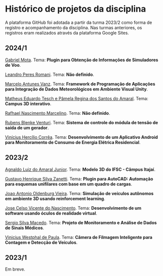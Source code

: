 # Histórico de projetos da disciplina
A plataforma GitHub foi adotada a partir da turma 2023/2 como forma de registro e acompanhamento da disciplina. Nas turmas anteriores, os registros eram realizados através da plataforma Google Sites.

## 2024/1
[Gabriel Mota](https://github.com/GMotaG/ProjetoIntegradorIII). Tema: **Plugin para Obtenção de Informações de Simuladores de Voo**. 

[Leandro Peres Romani](https://github.com/Leandro1pr/PI3-). Tema: **Não definido**. 

[Marcelo Antunes Vanz](https://github.com/V4nz05/Projeto-Integrador-3). Tema: **Framework de Programação de Aplicações para Integração de Dados Meteorológicos em Ambiente Visual Unity**. 

[Matheus Eduardo Tesch e Pâmela Regina dos Santos do Amaral](https://github.com/Pamela-ra/PI-3). Tema: **Campus 3D interativo**. 

[Rafhael Nascimento Marcelino](). Tema: **Não definido**. 

[Rubens Blenke Venturi](https://github.com/RubensBlk/Sistema-de-Controle-de-Gerador). Tema: **Sistema de controle do módula de tensão de saída de um gerador**. 

[Vinícius Hercílio Corrêa](https://github.com/viniciushc26/EnergyCheck). Tema: **Desenvolvimento de um Aplicativo Android para Monitoramento de Consumo de Energia Elétrica Residencial**. 

## 2023/2
[Agnaldo Luiz do Amaral Junior](https://github.com/amaraljr/PI3). Tema: **Modelo 3D do IFSC - Câmpus Itajaí**. 

[Gustavo Henrique Silva Zanetti](https://github.com/gustavohsz/PI3-AutoCAD). Tema: **Plugin para AutoCAD: Automação para esquemas unifilares com base em um quadro de cargas**. 

[Joao Antonio Oldenburg Vieira](https://github.com/joaoOldenburg/PI_3_RL_IFSC). Tema: **Simulação de veículos autônomos em ambiente 3D usando reinforcement learning**. 

[Jose Celso Vicente do Nascimento](https://github.com/JoseVicente2018/PI-III-JOSE-CELSO). Tema: **Desenvolvimento de um software usando óculos de realidade virtual**. 

[Sergio Silva Macedo](https://github.com/SergioMacedo15/ProjetoIntegrador). Tema: **Projeto de Monitoramento e Análise de Dados de Sinais Médicos**. 

[Vinicius Westphal de Paula](https://github.com/viniwestphal/PI3). Tema: **Câmera de Filmagem Inteligente para Contagem e Detecção de Veículos**. 

## 2023/1

Em breve.
